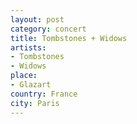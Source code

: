 ```yaml
---
layout: post
category: concert
title: Tombstones + Widows
artists: 
- Tombstones
- Widows
place: 
- Glazart
country: France
city: Paris
---
```



